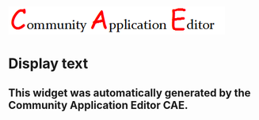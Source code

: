 ![CAE](https://github.com/PhilCAEOrg/application-204/blob/gh-pages/frontendComponent-205/img/logo.png)  

Display text
===================


This widget was automatically generated by the Community Application Editor CAE.  
---------------
